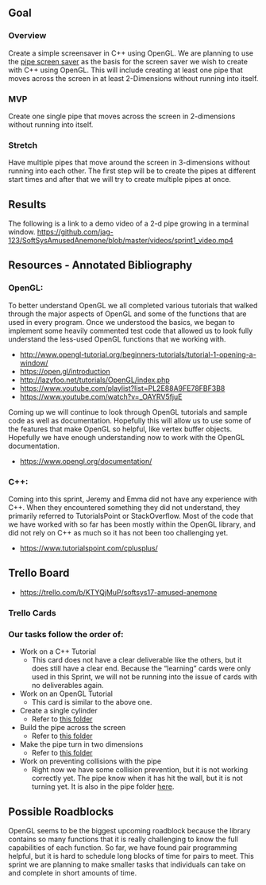 ## Goal

### Overview
Create a simple screensaver in C++ using OpenGL. We are planning to use the [pipe screen saver](https://www.youtube.com/watch?v=Uzx9ArZ7MUU) as the basis for the screen saver we wish to create with C++ using OpenGL. This will include creating at least one pipe that moves across the screen in at least 2-Dimensions without running into itself.
### MVP
Create one single pipe that moves across the screen in 2-dimensions without running into itself.
### Stretch
Have multiple pipes that move around the screen in 3-dimensions without running into each other. The first step will be to create the pipes at different start times and after that we will try to create multiple pipes at once.
## Results
The following is a link to a demo video of a 2-d pipe growing in a terminal window. 
https://github.com/jag-123/SoftSysAmusedAnemone/blob/master/videos/sprint1_video.mp4

## Resources - Annotated Bibliography
### OpenGL:
To better understand OpenGL we all completed various tutorials that walked through the major aspects of OpenGL and some of the functions that are used in every program. Once we understood the basics, we began to implement some heavily commented test code that allowed us to look fully understand the less-used OpenGL functions that we working with. 

- http://www.opengl-tutorial.org/beginners-tutorials/tutorial-1-opening-a-window/
- https://open.gl/introduction
- http://lazyfoo.net/tutorials/OpenGL/index.php
- https://www.youtube.com/playlist?list=PL2E88A9FE78FBF3B8
- https://www.youtube.com/watch?v=_OAYRV5fjuE

Coming up we will continue to look through OpenGL tutorials and sample code as well as documentation. Hopefully this will allow us to use some of the features that make OpenGL so helpful, like vertex buffer objects. Hopefully we have enough understanding now to work with the OpenGL documentation.
- https://www.opengl.org/documentation/

### C++:

Coming into this sprint, Jeremy and Emma did not have any experience with C++. When they encountered something they did not understand, they primarily referred to TutorialsPoint or StackOverflow. Most of the code that we have worked with so far has been mostly within the OpenGL library, and did not rely on C++ as much so it has not been too challenging yet. 
- https://www.tutorialspoint.com/cplusplus/


## Trello Board

- https://trello.com/b/KTYQjMuP/softsys17-amused-anemone

### Trello Cards 

### Our tasks follow the order of:
- Work on a C++ Tutorial
  - This card does not have a clear deliverable like the others, but it does still have a clear end. Because the “learning” cards were only used in this Sprint, we will not be running into the issue of cards with no deliverables again.
- Work on an OpenGL Tutorial
  - This card is similar to the above one.
- Create a single cylinder
  - Refer to [this folder](https://github.com/jag-123/SoftSysAmusedAnemone/tree/master/cylinder)
- Build the pipe across the screen
  - Refer to [this folder](https://github.com/jag-123/SoftSysAmusedAnemone/tree/master/EmmaTest/PipeGrowth)
- Make the pipe turn in two dimensions
  - Refer to [this folder](https://github.com/jag-123/SoftSysAmusedAnemone/tree/master/Pipe)
- Work on preventing collisions with the pipe
  - Right now we have some collision prevention, but it is not working correctly yet. The pipe know when it has hit the wall, but it is not turning yet. It is also in the pipe folder [here](https://github.com/jag-123/SoftSysAmusedAnemone/tree/master/Pipe).

## Possible Roadblocks

OpenGL seems to be the biggest upcoming roadblock because the library contains so many functions that it is really challenging to know the full capabilities of each function.
So far, we have found pair programming helpful, but it is hard to schedule long blocks of time for pairs to meet. This sprint we are planning to make smaller tasks that individuals can take on and complete in short amounts of time.
